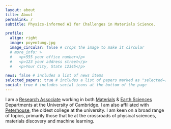 ```yaml
---
layout: about
title: About
permalink: /
subtitle: Physics-informed AI for Challenges in Materials Science.

profile:
  align: right
  image: poyentung.jpg
  image_circular: false # crops the image to make it circular
  # more_info: >
  #   <p>555 your office number</p>
  #   <p>123 your address street</p>
  #   <p>Your City, State 12345</p>

news: false # includes a list of news items
selected_papers: true # includes a list of papers marked as "selected={true}"
social: true # includes social icons at the bottom of the page
---
```


I am a [Research Associate](https://www.esc.cam.ac.uk/staff/dr-po-yen-tung) working in both [Materials](https://www.emg.msm.cam.ac.uk/) & [Earth Sciences](https://www.esc.cam.ac.uk/) Departments at the University of Cambridge. I am also affiliated with [Peterhouse](https://www.pet.cam.ac.uk/), the oldest college at the university. I am keen on a broad range of topics, primarily those that lie at the crossroads of physical sciences, materials discovery and machine learning.

<!-- I obtained my PhD in Materials Science from [Max Planck Instuitute for Sustainable Materials](https://www.mpie.de/en), where I was supervised by [Prof. Dirk Raabe](https://www.mpie.de/person/43164/2763408) and [Dr Michael Herbig](https://www.mpie.de/person/43136). My first half of PhD contres around sustainable materials, extending the lifespan of engineering materials and contributing the sustainable development of energy. -->